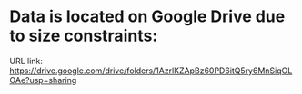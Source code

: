 # Data is located on Google Drive due to size constraints:

URL link: https://drive.google.com/drive/folders/1AzrlKZApBz60PD6itQ5ry6MnSiqOLOAe?usp=sharing
